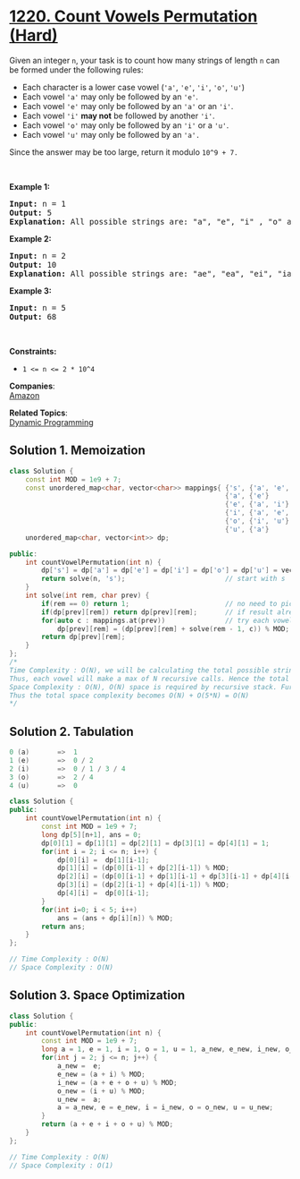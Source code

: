 # [1220. Count Vowels Permutation (Hard)](https://leetcode.com/problems/count-vowels-permutation/)

<p>Given an integer <code>n</code>, your task is to count how many strings of length <code>n</code> can be formed under the following rules:</p>

<ul>
	<li>Each character is a lower case vowel&nbsp;(<code>'a'</code>, <code>'e'</code>, <code>'i'</code>, <code>'o'</code>, <code>'u'</code>)</li>
	<li>Each vowel&nbsp;<code>'a'</code> may only be followed by an <code>'e'</code>.</li>
	<li>Each vowel&nbsp;<code>'e'</code> may only be followed by an <code>'a'</code>&nbsp;or an <code>'i'</code>.</li>
	<li>Each vowel&nbsp;<code>'i'</code> <strong>may not</strong> be followed by another <code>'i'</code>.</li>
	<li>Each vowel&nbsp;<code>'o'</code> may only be followed by an <code>'i'</code> or a&nbsp;<code>'u'</code>.</li>
	<li>Each vowel&nbsp;<code>'u'</code> may only be followed by an <code>'a'.</code></li>
</ul>

<p>Since the answer&nbsp;may be too large,&nbsp;return it modulo <code>10^9 + 7.</code></p>

<p>&nbsp;</p>
<p><strong>Example 1:</strong></p>

<pre><strong>Input:</strong> n = 1
<strong>Output:</strong> 5
<strong>Explanation:</strong> All possible strings are: "a", "e", "i" , "o" and "u".
</pre>

<p><strong>Example 2:</strong></p>

<pre><strong>Input:</strong> n = 2
<strong>Output:</strong> 10
<strong>Explanation:</strong> All possible strings are: "ae", "ea", "ei", "ia", "ie", "io", "iu", "oi", "ou" and "ua".
</pre>

<p><strong>Example 3:&nbsp;</strong></p>

<pre><strong>Input:</strong> n = 5
<strong>Output:</strong> 68</pre>

<p>&nbsp;</p>
<p><strong>Constraints:</strong></p>

<ul>
	<li><code>1 &lt;= n &lt;= 2 * 10^4</code></li>
</ul>


**Companies**:  
[Amazon](https://leetcode.com/company/amazon)

**Related Topics**:  
[Dynamic Programming](https://leetcode.com/tag/dynamic-programming/)

## Solution 1. Memoization

```cpp
class Solution {
    const int MOD = 1e9 + 7;
    const unordered_map<char, vector<char>> mappings{ {'s', {'a', 'e', 'i', 'o', 'u'} }, // start
                                                      {'a', {'e'}                     }, 
                                                      {'e', {'a', 'i'}                }, 
                                                      {'i', {'a', 'e', 'o', 'u'}      }, 
                                                      {'o', {'i', 'u'}                },
                                                      {'u', {'a'}                     }  };
    unordered_map<char, vector<int>> dp;

public:
    int countVowelPermutation(int n) {
        dp['s'] = dp['a'] = dp['e'] = dp['i'] = dp['o'] = dp['u'] = vector<int>(n+1);
        return solve(n, 's');                         // start with s
    }
    int solve(int rem, char prev) {
        if(rem == 0) return 1;                        // no need to pick further. We have formed 1 string of length = n.
        if(dp[prev][rem]) return dp[prev][rem];       // if result already calculated for current state, directly return it
        for(auto c : mappings.at(prev))               // try each vowel allowed after prev character
            dp[prev][rem] = (dp[prev][rem] + solve(rem - 1, c)) % MOD;  
        return dp[prev][rem];
    }
};
/*
Time Complexity : O(N), we will be calculating the total possible strings for a given vowels when rem characters are requried, only once. 
Thus, each vowel will make a max of N recursive calls. Hence the total time complexity becomes O(5*N) = O(N)
Space Complexity : O(N), O(N) space is required by recursive stack. Further, a total of O(5*N) space is used by dp. 
Thus the total space complexity becomes O(N) + O(5*N) = O(N)
*/
```


## Solution 2. Tabulation 

```cpp
0 (a)       =>  1
1 (e)       =>  0 / 2
2 (i)       =>  0 / 1 / 3 / 4
3 (o)       =>  2 / 4
4 (u)       =>  0

class Solution {
public:
    int countVowelPermutation(int n) {
        const int MOD = 1e9 + 7;
        long dp[5][n+1], ans = 0;
        dp[0][1] = dp[1][1] = dp[2][1] = dp[3][1] = dp[4][1] = 1;
        for(int i = 2; i <= n; i++) {
            dp[0][i] =  dp[1][i-1];
            dp[1][i] = (dp[0][i-1] + dp[2][i-1]) % MOD;
            dp[2][i] = (dp[0][i-1] + dp[1][i-1] + dp[3][i-1] + dp[4][i-1]) % MOD;
            dp[3][i] = (dp[2][i-1] + dp[4][i-1]) % MOD;
            dp[4][i] =  dp[0][i-1];
        }
        for(int i=0; i < 5; i++) 
            ans = (ans + dp[i][n]) % MOD;
        return ans;
    }
};

// Time Complexity : O(N)
// Space Complexity : O(N)
```

## Solution 3. Space Optimization 

```cpp
class Solution {
public:
    int countVowelPermutation(int n) {
        const int MOD = 1e9 + 7;
        long a = 1, e = 1, i = 1, o = 1, u = 1, a_new, e_new, i_new, o_new, u_new;
        for(int j = 2; j <= n; j++) {
            a_new =  e;
            e_new = (a + i) % MOD;
            i_new = (a + e + o + u) % MOD;
            o_new = (i + u) % MOD;
            u_new =  a;
            a = a_new, e = e_new, i = i_new, o = o_new, u = u_new;
        }
        return (a + e + i + o + u) % MOD;
    }
};

// Time Complexity : O(N)
// Space Complexity : O(1)
```
